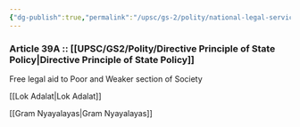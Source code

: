 ```yaml
---
{"dg-publish":true,"permalink":"/upsc/gs-2/polity/national-legal-service-authority/","dgHomeLink":true,"dgPassFrontmatter":false}
---
```


### Article 39A :: [[UPSC/GS2/Polity/Directive Principle of State Policy|Directive Principle of State Policy]]

Free legal aid to 
	Poor and Weaker section of Society 

[[Lok Adalat|Lok Adalat]]

[[Gram Nyayalayas|Gram Nyayalayas]]

